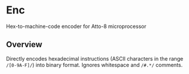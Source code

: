# Enc

Hex-to-machine-code encoder for Atto-8 microprocessor

## Overview

Directly encodes hexadecimal instructions (ASCII characters in the range `/[0-9A-F]/`) into binary format. Ignores whitespace and `/#.*/` comments.
